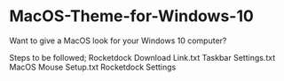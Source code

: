 # MacOS-Theme-for-Windows-10
Want to give a MacOS look for your Windows 10 computer?

Steps to be followed;
Rocketdock Download Link.txt
Taskbar Settings.txt
MacOS Mouse Setup.txt
Rocketdock Settings
